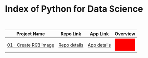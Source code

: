 # Index of Python for Data Science

<table>
  <thead>
    <tr>
      <th>Project Name</th>
      <th>Repo Link</th>
      <th>App Link</th>
      <th>Overview</th>
    </tr>
  </thead>  
  <tbody>
    <tr>
      <td><a href="01- Create RGB Image" target="_blank">01- Create RGB Image</a></td>
      <td><a href="01- Create RGB Image" target="_blank">Repo details</a></td>
      <td><a href="^#" target="_blank">App details</a></td>
      <td><img src="/01-%20Create%20RGB%20Image/RGB_Image.jpg" alt="tictactoe" height=39></td>
    </tr>
  </tbody>
</table>
